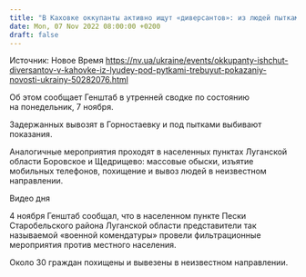 ```yaml
---
title: "В Каховке оккупанты активно ищут «диверсантов»: из людей пытками выбивают показания — Генштаб"
date: Mon, 07 Nov 2022 08:00:00 +0200
draft: false
---
```

Источник: Новое Время https://nv.ua/ukraine/events/okkupanty-ishchut-diversantov-v-kahovke-iz-lyudey-pod-pytkami-trebuyut-pokazaniy-novosti-ukrainy-50282076.html


Об этом сообщает Генштаб в утренней сводке по состоянию на понедельник, 7 ноября.

Задержанных вывозят в Горностаевку и под пытками выбивают показания.

Аналогичные мероприятия проходят в населенных пунктах Луганской области Боровское и Щедрищево: массовые обыски, изъятие мобильных телефонов, похищение и вывоз людей в неизвестном направлении.

 Видео дня   

4 ноября Генштаб сообщал, что в населенном пункте Пески Старобельского района Луганской области представители так называемой «военной комендатуры» провели фильтрационные мероприятия против местного населения.

Около 30 граждан похищены и вывезены в неизвестном направлении.
